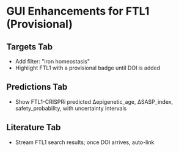 # GUI Enhancements for FTL1 (Provisional)

## Targets Tab
- Add filter: "iron homeostasis"
- Highlight FTL1 with a provisional badge until DOI is added

## Predictions Tab
- Show FTL1-CRISPRi predicted Δepigenetic_age, ΔSASP_index, safety_probability, with uncertainty intervals

## Literature Tab
- Stream FTL1 search results; once DOI arrives, auto-link
